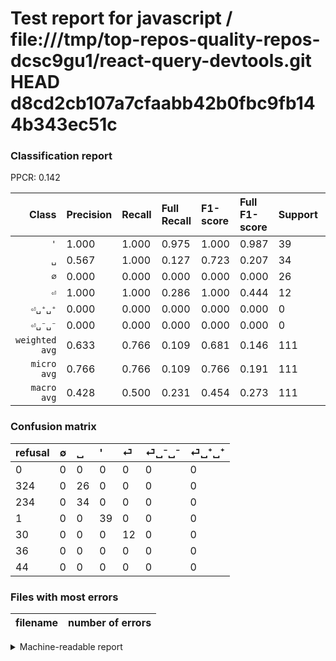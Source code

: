 # Test report for javascript / file:///tmp/top-repos-quality-repos-dcsc9gu1/react-query-devtools.git HEAD d8cd2cb107a7cfaabb42b0fbc9fb144b343ec51c

### Classification report

PPCR: 0.142

| Class | Precision | Recall | Full Recall | F1-score | Full F1-score | Support | Full Support | PPCR |
|------:|:----------|:-------|:------------|:---------|:---------|:--------|:-------------|:-----|
| `'` | 1.000| 1.000| 0.975| 1.000| 0.987| 39| 40| 0.975 |
| `␣` | 0.567| 1.000| 0.127| 0.723| 0.207| 34| 268| 0.127 |
| `∅` | 0.000| 0.000| 0.000| 0.000| 0.000| 26| 350| 0.074 |
| `⏎` | 1.000| 1.000| 0.286| 1.000| 0.444| 12| 42| 0.286 |
| `⏎␣⁺␣⁺` | 0.000| 0.000| 0.000| 0.000| 0.000| 0| 44| 0.000 |
| `⏎␣⁻␣⁻` | 0.000| 0.000| 0.000| 0.000| 0.000| 0| 36| 0.000 |
| `weighted avg` | 0.633| 0.766| 0.109| 0.681| 0.146| 111| 780| 0.142 |
| `micro avg` | 0.766| 0.766| 0.109| 0.766| 0.191| 111| 780| 0.142 |
| `macro avg` | 0.428| 0.500| 0.231| 0.454| 0.273| 111| 780| 0.142 |

### Confusion matrix

|refusal|  ∅| ␣| '| ⏎| ⏎␣⁻␣⁻| ⏎␣⁺␣⁺| 
|:---|:---|:---|:---|:---|:---|:---|
|0 |0 |0 |0 |0 |0 |0 |
|324 |0 |26 |0 |0 |0 |0 |
|234 |0 |34 |0 |0 |0 |0 |
|1 |0 |0 |39 |0 |0 |0 |
|30 |0 |0 |0 |12 |0 |0 |
|36 |0 |0 |0 |0 |0 |0 |
|44 |0 |0 |0 |0 |0 |0 |

### Files with most errors

| filename | number of errors|
|:----:|:-----|

<details>
    <summary>Machine-readable report</summary>
```json
{
  "cl_report": {"\u0027": {"f1-score": 1.0, "precision": 1.0, "recall": 1.0, "support": 39}, "macro avg": {"f1-score": 0.45390070921985815, "precision": 0.42777777777777776, "recall": 0.5, "support": 111}, "micro avg": {"f1-score": 0.7657657657657657, "precision": 0.7657657657657657, "recall": 0.7657657657657657, "support": 111}, "weighted avg": {"f1-score": 0.681042744872532, "precision": 0.633033033033033, "recall": 0.7657657657657657, "support": 111}, "\u2205": {"f1-score": 0.0, "precision": 0.0, "recall": 0.0, "support": 26}, "\u23ce": {"f1-score": 1.0, "precision": 1.0, "recall": 1.0, "support": 12}, "\u23ce\u2423\u207a\u2423\u207a": {"f1-score": 0.0, "precision": 0.0, "recall": 0.0, "support": 0}, "\u23ce\u2423\u207b\u2423\u207b": {"f1-score": 0.0, "precision": 0.0, "recall": 0.0, "support": 0}, "\u2423": {"f1-score": 0.7234042553191489, "precision": 0.5666666666666667, "recall": 1.0, "support": 34}},
  "cl_report_full": {"\u0027": {"f1-score": 0.9873417721518987, "precision": 1.0, "recall": 0.975, "support": 40}, "macro avg": {"f1-score": 0.2731838816278458, "precision": 0.42777777777777776, "recall": 0.23126332622601278, "support": 780}, "micro avg": {"f1-score": 0.19079685746352412, "precision": 0.7657657657657657, "recall": 0.10897435897435898, "support": 780}, "weighted avg": {"f1-score": 0.1457965553365368, "precision": 0.29982905982905983, "recall": 0.10897435897435898, "support": 780}, "\u2205": {"f1-score": 0.0, "precision": 0.0, "recall": 0.0, "support": 350}, "\u23ce": {"f1-score": 0.4444444444444445, "precision": 1.0, "recall": 0.2857142857142857, "support": 42}, "\u23ce\u2423\u207a\u2423\u207a": {"f1-score": 0.0, "precision": 0.0, "recall": 0.0, "support": 44}, "\u23ce\u2423\u207b\u2423\u207b": {"f1-score": 0.0, "precision": 0.0, "recall": 0.0, "support": 36}, "\u2423": {"f1-score": 0.2073170731707317, "precision": 0.5666666666666667, "recall": 0.12686567164179105, "support": 268}},
  "ppcr": 0.1423076923076923
}
```
</details>
